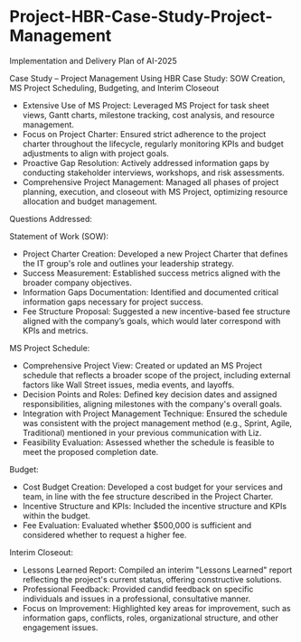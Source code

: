 # Project-HBR-Case-Study-Project-Management

Implementation and Delivery Plan of AI-2025

Case Study – Project Management Using HBR Case Study: SOW Creation, MS Project Scheduling, Budgeting, and Interim Closeout

- Extensive Use of MS Project: Leveraged MS Project for task sheet views, Gantt charts, milestone tracking, cost analysis, and resource management.
- Focus on Project Charter: Ensured strict adherence to the project charter throughout the lifecycle, regularly monitoring KPIs and budget adjustments to align with project goals.
- Proactive Gap Resolution: Actively addressed information gaps by conducting stakeholder interviews, workshops, and risk assessments.
- Comprehensive Project Management: Managed all phases of project planning, execution, and closeout with MS Project, optimizing resource allocation and budget management.

Questions Addressed:

Statement of Work (SOW):
- Project Charter Creation: Developed a new Project Charter that defines the IT group's role and outlines your leadership strategy.
- Success Measurement: Established success metrics aligned with the broader company objectives.
- Information Gaps Documentation: Identified and documented critical information gaps necessary for project success.
- Fee Structure Proposal: Suggested a new incentive-based fee structure aligned with the company’s goals, which would later correspond with KPIs and metrics.

MS Project Schedule:
- Comprehensive Project View: Created or updated an MS Project schedule that reflects a broader scope of the project, including external factors like Wall Street issues, media events, and layoffs.
- Decision Points and Roles: Defined key decision dates and assigned responsibilities, aligning milestones with the company's overall goals.
- Integration with Project Management Technique: Ensured the schedule was consistent with the project management method (e.g., Sprint, Agile, Traditional) mentioned in your previous communication with Liz.
- Feasibility Evaluation: Assessed whether the schedule is feasible to meet the proposed completion date.

Budget:
- Cost Budget Creation: Developed a cost budget for your services and team, in line with the fee structure described in the Project Charter.
- Incentive Structure and KPIs: Included the incentive structure and KPIs within the budget.
- Fee Evaluation: Evaluated whether $500,000 is sufficient and considered whether to request a higher fee.

Interim Closeout:
- Lessons Learned Report: Compiled an interim "Lessons Learned" report reflecting the project's current status, offering constructive solutions.
- Professional Feedback: Provided candid feedback on specific individuals and issues in a professional, consultative manner.
- Focus on Improvement: Highlighted key areas for improvement, such as information gaps, conflicts, roles, organizational structure, and other engagement issues.

